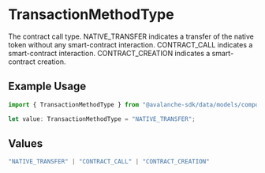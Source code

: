 # TransactionMethodType

The contract call type. NATIVE_TRANSFER indicates a transfer of the native token without any smart-contract interaction. CONTRACT_CALL indicates a smart-contract interaction. CONTRACT_CREATION indicates a smart-contract creation.

## Example Usage

```typescript
import { TransactionMethodType } from "@avalanche-sdk/data/models/components";

let value: TransactionMethodType = "NATIVE_TRANSFER";
```

## Values

```typescript
"NATIVE_TRANSFER" | "CONTRACT_CALL" | "CONTRACT_CREATION"
```